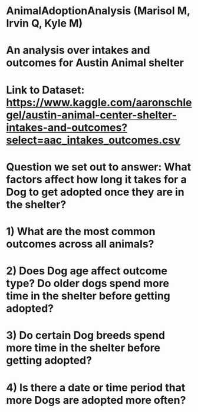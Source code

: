 # AnimalAdoptionAnalysis (Marisol M, Irvin Q, Kyle M)
# An analysis over intakes and outcomes for Austin Animal shelter
# Link to Dataset: https://www.kaggle.com/aaronschlegel/austin-animal-center-shelter-intakes-and-outcomes?select=aac_intakes_outcomes.csv
# Question we set out to answer: What factors affect how long it takes for a Dog to get adopted once they are in the shelter?
# 1) What are the most common outcomes across all animals?
# 2) Does Dog age affect outcome type? Do older dogs spend more time in the shelter before getting adopted?
# 3) Do certain Dog breeds spend more time in the shelter before getting adopted?
# 4) Is there a date or time period that more Dogs are adopted more often?
